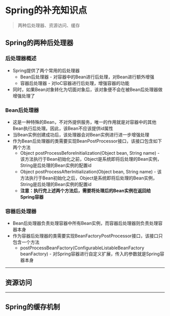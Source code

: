 # Spring的补充知识点

> 两种后处理器、资源访问、缓存

## Spring的两种后处理器

### 后处理器概述

- Spring提供了两个常用的后处理器
    - Bean后处理器 - 对容器中的Bean进行后处理，对Bean进行额外增强
    - 容器后处理器 - 对IoC容器进行后处理，增强容器的功能
- 同时，如果Bean对象转化为切面对象后，该对象便不会在被Bean后处理器做增强处理了

### Bean后处理器

- 这是一种特殊的Bean，不对外提供服务，唯一的作用就是对容器中的其他Bean执行后处理。因此，该Bean不应该提供id属性
- 当Bean实例创建成功后，该处理器会对Bean实例进行进一步增强处理
- 作为Bean后处理器的类需要实现BeanPostProcessor接口，该接口包含如下两个方法
    - Object postProcessBeforeInitialization(Object bean, String name) - 该方法执行于Bean初始化之前，Object是系统即将后处理的Bean实例，String是后处理的Bean实例的配置id
    - Object postProcessAfterInitialization(Object bean, String name) - 该方法执行于Bean初始化之后，Object是系统即将后处理的Bean实例，String是后处理的Bean实例的配置id
    - **注意：执行完上述两个方法后，需要将处理后的Bean实例在返回给Spring容器**

### 容器后处理器

- Bean后处理器负责处理容器中所有Bean实例，而容器后处理器则负责处理容器本身
- 作为容器后处理器的类需要实现BeanFactoryPostProcessor接口，该接口只包含一个方法
    - postProcessBeanFactory(ConfigurableListableBeanFactory beanFactory) - 对Spring容器进行自定义扩展，传入的参数就是Spring容器本身

---

## 资源访问

---

## Spring的缓存机制